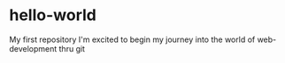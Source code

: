 # hello-world
My first repository
I'm excited to begin my journey into the world of web-development thru git
